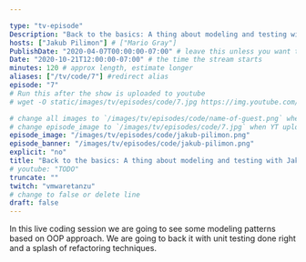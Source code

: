 ```yaml
---

type: "tv-episode"
Description: "Back to the basics: A thing about modeling and testing with Jakub Pilimon"
hosts: ["Jakub Pilimon"] # ["Mario Gray"]
PublishDate: "2020-04-07T00:00:00-07:00" # leave this unless you want to schedule far ahead
Date: "2020-10-21T12:00:00-07:00" # the time the stream starts
minutes: 120 # approx length, estimate longer
aliases: ["/tv/code/7"] #redirect alias
episode: "7"
# Run this after the show is uploaded to youtube
# wget -O static/images/tv/episodes/code/7.jpg https://img.youtube.com/vi/TODO/mqdefault.jpg

# change all images to `/images/tv/episodes/code/name-of-guest.png` when created.
# change episode_image to `/images/tv/episodes/code/7.jpg` when YT uploaded.
episode_image: "/images/tv/episodes/code/jakub-pilimon.png"
episode_banner: "/images/tv/episodes/code/jakub-pilimon.png"
explicit: "no"
title: "Back to the basics: A thing about modeling and testing with Jakub Pilimon"
# youtube: "TODO"
truncate: ""
twitch: "vmwaretanzu"
# change to false or delete line
draft: false
---
```


In this live coding session we are going to see some modeling patterns based on OOP approach. We are going to back it with unit testing done right and a splash of refactoring techniques.
